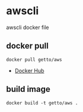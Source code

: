 # awscli

awscli docker file

## docker pull

```
docker pull getto/aws
```

* [Docker Hub](https://hub.docker.com/r/getto/aws/)

## build image

```
docker build -t getto/aws .
```
